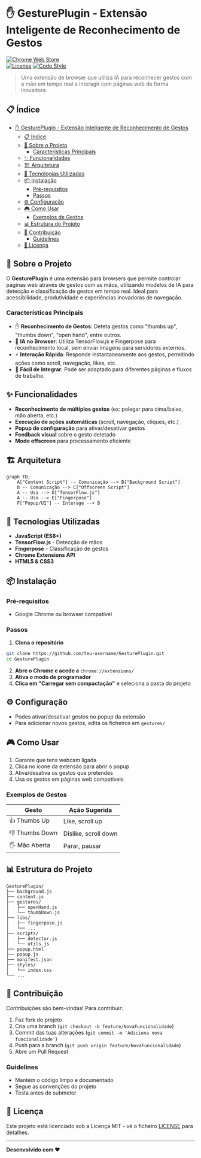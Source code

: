 # ✋ GesturePlugin - Extensão Inteligente de Reconhecimento de Gestos

[![Chrome Web Store](https://img.shields.io/badge/chrome%20web%20store-extension-blue)](https://chrome.google.com/webstore/)  
[![License](https://img.shields.io/badge/license-MIT-blue.svg)](LICENSE)
[![Code Style](https://img.shields.io/badge/code%20style-standard-brightgreen.svg)](https://standardjs.com/)

> Uma extensão de browser que utiliza IA para reconhecer gestos com a mão em tempo real e interagir com páginas web de forma inovadora.

## 📋 Índice

- [✋ GesturePlugin - Extensão Inteligente de Reconhecimento de Gestos](#-gestureplugin---extensão-inteligente-de-reconhecimento-de-gestos)
  - [📋 Índice](#-índice)
  - [🎯 Sobre o Projeto](#-sobre-o-projeto)
    - [Características Principais](#características-principais)
  - [✨ Funcionalidades](#-funcionalidades)
  - [🏗️ Arquitetura](#️-arquitetura)
  - [🚀 Tecnologias Utilizadas](#-tecnologias-utilizadas)
  - [📦 Instalação](#-instalação)
    - [Pré-requisitos](#pré-requisitos)
    - [Passos](#passos)
  - [⚙️ Configuração](#️-configuração)
  - [🎮 Como Usar](#-como-usar)
    - [Exemplos de Gestos](#exemplos-de-gestos)
  - [📊 Estrutura do Projeto](#-estrutura-do-projeto)
  - [🤝 Contribuição](#-contribuição)
    - [Guidelines](#guidelines)
  - [📄 Licença](#-licença)

## 🎯 Sobre o Projeto

O **GesturePlugin** é uma extensão para browsers que permite controlar páginas web através de gestos com as mãos, utilizando modelos de IA para detecção e classificação de gestos em tempo real. Ideal para acessibilidade, produtividade e experiências inovadoras de navegação.

### Características Principais

- ✋ **Reconhecimento de Gestos**: Deteta gestos como "thumbs up", "thumbs down", "open hand", entre outros.
- 🤖 **IA no Browser**: Utiliza TensorFlow.js e Fingerpose para reconhecimento local, sem enviar imagens para servidores externos.
- ⚡ **Interação Rápida**: Responde instantaneamente aos gestos, permitindo ações como scroll, navegação, likes, etc.
- 🧩 **Fácil de Integrar**: Pode ser adaptado para diferentes páginas e fluxos de trabalho.

## ✨ Funcionalidades

- **Reconhecimento de múltiplos gestos** (ex: polegar para cima/baixo, mão aberta, etc.)
- **Execução de ações automáticas** (scroll, navegação, cliques, etc.)
- **Popup de configuração** para ativar/desativar gestos
- **Feedback visual** sobre o gesto detetado
- **Modo offscreen** para processamento eficiente

## 🏗️ Arquitetura

```mermaid
graph TD;
    A["Content Script"] -- Comunicação --> B["Background Script"]
    B -- Comunicação --> C["Offscreen Script"]
    A -- Usa --> D["TensorFlow.js"]
    A -- Usa --> E["Fingerpose"]
    F["Popup/UI"] -- Interage --> B
```

## 🚀 Tecnologias Utilizadas

- **JavaScript (ES6+)**
- **TensorFlow.js** - Detecção de mãos
- **Fingerpose** - Classificação de gestos
- **Chrome Extensions API**
- **HTML5 & CSS3**

## 📦 Instalação

### Pré-requisitos
- Google Chrome ou browser compatível

### Passos
1. **Clona o repositório**
```bash
git clone https://github.com/teu-username/GesturePlugin.git
cd GesturePlugin
```
2. **Abre o Chrome e acede a** `chrome://extensions/`
3. **Ativa o modo de programador**
4. **Clica em "Carregar sem compactação"** e seleciona a pasta do projeto

## ⚙️ Configuração

- Podes ativar/desativar gestos no popup da extensão
- Para adicionar novos gestos, edita os ficheiros em `gestures/`

## 🎮 Como Usar

1. Garante que tens webcam ligada
2. Clica no ícone da extensão para abrir o popup
3. Ativa/desativa os gestos que pretendes
4. Usa os gestos em páginas web compatíveis

### Exemplos de Gestos

| Gesto           | Ação Sugerida         |
|-----------------|----------------------|
| 👍 Thumbs Up     | Like, scroll up      |
| 👎 Thumbs Down   | Dislike, scroll down |
| 🖐️ Mão Aberta    | Parar, pausar        |

## 📊 Estrutura do Projeto

```
GesturePlugin/
├── background.js
├── content.js
├── gestures/
│   ├── openHand.js
│   └── thumbDown.js
├── libs/
│   ├── fingerpose.js
│   └── ...
├── scripts/
│   ├── detector.js
│   └── utils.js
├── popup.html
├── popup.js
├── manifest.json
├── styles/
│   └── index.css
└── ...
```

## 🤝 Contribuição

Contribuições são bem-vindas! Para contribuir:

1. Faz fork do projeto
2. Cria uma branch (`git checkout -b feature/NovaFuncionalidade`)
3. Commit das tuas alterações (`git commit -m 'Adiciona nova funcionalidade'`)
4. Push para a branch (`git push origin feature/NovaFuncionalidade`)
5. Abre um Pull Request

### Guidelines
- Mantém o código limpo e documentado
- Segue as convenções do projeto
- Testa antes de submeter

## 📄 Licença

Este projeto está licenciado sob a Licença MIT - vê o ficheiro [LICENSE](LICENSE) para detalhes.

---

**Desenvolvido com ❤️** 
